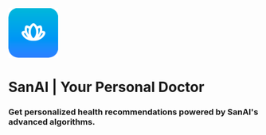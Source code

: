 <img src="/logo.png" width="100" height="100" alt="SanAI" />

# SanAI | Your Personal Doctor

### Get personalized health recommendations powered by SanAI's advanced algorithms.

